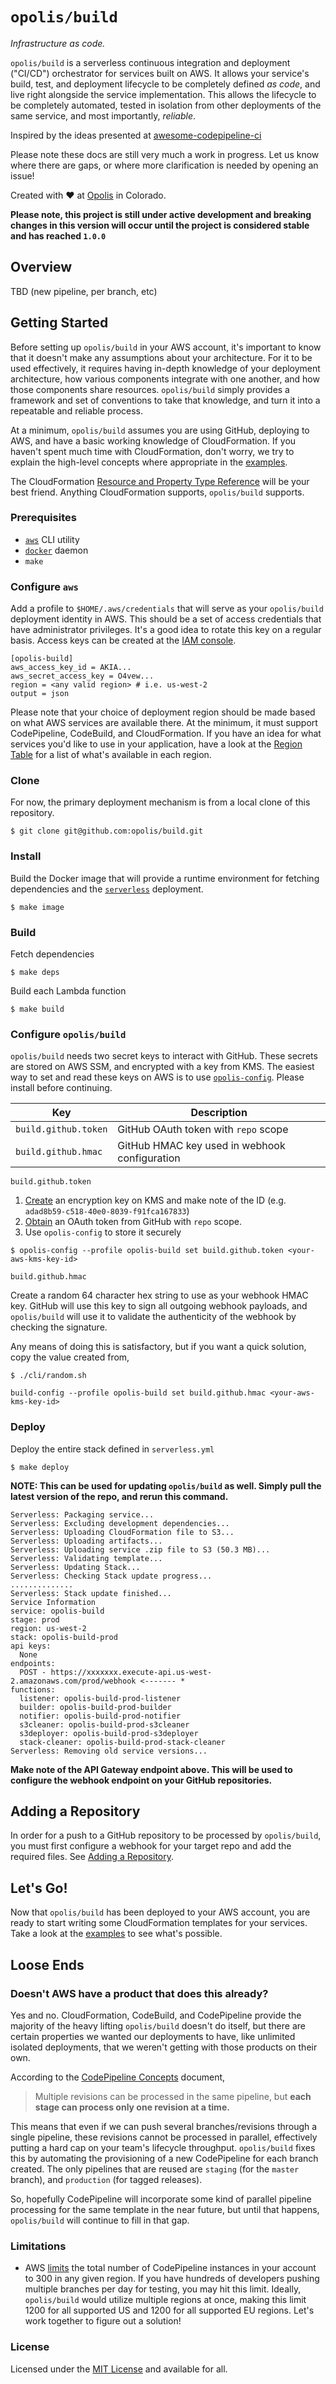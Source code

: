 `opolis/build`
==============

*Infrastructure as code.*

`opolis/build` is a serverless continuous integration and deployment ("CI/CD") orchestrator for services built on AWS.
It allows your service's build, test, and deployment lifecycle to be completely defined *as code*, and live right
alongside the service implementation. This allows the lifecycle to be completely automated, tested in isolation from
other deployments of the same service, and most importantly, *reliable*.

Inspired by the ideas presented at [awesome-codepipeline-ci](https://github.com/nicolai86/awesome-codepipeline-ci)

Please note these docs are still very much a work in progress. Let us know where there are gaps, or where
more clarification is needed by opening an issue!

Created with :heart: at [Opolis](https://opolis.co) in Colorado.

**Please note, this project is still under active development and breaking changes in this version will occur
until the project is considered stable and has reached `1.0.0`**

## Overview

TBD (new pipeline, per branch, etc)

## Getting Started

Before setting up `opolis/build` in your AWS account, it's important to know that it doesn't make any assumptions about
your architecture. For it to be used effectively, it requires having in-depth knowledge of your deployment architecture, how
various components integrate with one another, and how those components share resources. `opolis/build` simply provides a
framework and set of conventions to take that knowledge, and turn it into a repeatable and reliable process.

At a minimum, `opolis/build` assumes you are using GitHub, deploying to AWS, and have a basic working knowledge of CloudFormation.
If you haven't spent much time with CloudFormation, don't worry, we try to explain the high-level concepts where
appropriate in the [examples](./docs/examples.md).

The CloudFormation [Resource and Property Type Reference](https://docs.aws.amazon.com/AWSCloudFormation/latest/UserGuide/aws-template-resource-type-ref.html)
will be your best friend. Anything CloudFormation supports, `opolis/build` supports.

### Prerequisites

* [`aws`](https://aws.amazon.com/cli/) CLI utility
* [`docker`](https://docs.docker.com/install/) daemon
* `make`

### Configure `aws`

Add a profile to `$HOME/.aws/credentials` that will serve as your `opolis/build` deployment identity in AWS. This should
be a set of access credentials that have administrator privileges. It's a good idea to rotate this key on
a regular basis. Access keys can be created at the [IAM console](https://console.aws.amazon.com/iam/home?#/users).

```
[opolis-build]
aws_access_key_id = AKIA...
aws_secret_access_key = O4vew...
region = <any valid region> # i.e. us-west-2
output = json
```

Please note that your choice of deployment region should be made based on what AWS services are available there.
At the minimum, it must support CodePipeline, CodeBuild, and CloudFormation. If you have an idea for what services
you'd like to use in your application, have a look at the [Region Table](https://aws.amazon.com/about-aws/global-infrastructure/regional-product-services/)
for a list of what's available in each region.

### Clone

For now, the primary deployment mechanism is from a local clone of this repository.

`$ git clone git@github.com:opolis/build.git`

### Install

Build the Docker image that will provide a runtime environment for fetching dependencies and the
[`serverless`](https://serverless.com/) deployment.

`$ make image`

### Build

Fetch dependencies

`$ make deps`

Build each Lambda function

`$ make build`

### Configure `opolis/build`

`opolis/build` needs two secret keys to interact with GitHub. These secrets are stored on AWS SSM,
and encrypted with a key from KMS. The easiest way to set and read these keys on AWS
is to use [`opolis-config`](./cli/config/). Please install before continuing.

|Key|Description|
|---|-----------|
|`build.github.token`|GitHub OAuth token with `repo` scope|
|`build.github.hmac`|GitHub HMAC key used in webhook configuration|

`build.github.token`

1. [Create](https://console.aws.amazon.com/kms/home?region=us-west-2#/kms/keys/create) an encryption key on KMS
and make note of the ID (e.g. `adad8b59-c518-40e0-8039-f91fca167833`)
2. [Obtain](https://github.com/settings/tokens/new) an OAuth token from GitHub with `repo` scope.
3. Use `opolis-config` to store it securely

```
$ opolis-config --profile opolis-build set build.github.token <your-aws-kms-key-id>
```

`build.github.hmac`

Create a random 64 character hex string to use as your webhook HMAC key. GitHub
will use this key to sign all outgoing webhook payloads, and `opolis/build` will use it
to validate the authenticity of the webhook by checking the signature.

Any means of doing this is satisfactory, but if you want a quick solution, copy the value
created from,

```
$ ./cli/random.sh
```

```
build-config --profile opolis-build set build.github.hmac <your-aws-kms-key-id>
```

### Deploy

Deploy the entire stack defined in `serverless.yml`

`$ make deploy`

**NOTE: This can be used for updating `opolis/build` as well. Simply pull the latest version of the repo, and rerun this command.**

```
Serverless: Packaging service...
Serverless: Excluding development dependencies...
Serverless: Uploading CloudFormation file to S3...
Serverless: Uploading artifacts...
Serverless: Uploading service .zip file to S3 (50.3 MB)...
Serverless: Validating template...
Serverless: Updating Stack...
Serverless: Checking Stack update progress...
..............
Serverless: Stack update finished...
Service Information
service: opolis-build
stage: prod
region: us-west-2
stack: opolis-build-prod
api keys:
  None
endpoints:
  POST - https://xxxxxxx.execute-api.us-west-2.amazonaws.com/prod/webhook <------- *
functions:
  listener: opolis-build-prod-listener
  builder: opolis-build-prod-builder
  notifier: opolis-build-prod-notifier
  s3cleaner: opolis-build-prod-s3cleaner
  s3deployer: opolis-build-prod-s3deployer
  stack-cleaner: opolis-build-prod-stack-cleaner
Serverless: Removing old service versions...
```

**Make note of the API Gateway endpoint above. This will be used to configure the webhook
endpoint on your GitHub repositories.**

## Adding a Repository

In order for a push to a GitHub repository to be processed by `opolis/build`, you must first
configure a webhook for your target repo and add the required files.
See [Adding a Repository](./docs/adding-a-repo.md).

## Let's Go!

Now that `opolis/build` has been deployed to your AWS account, you are ready to start writing some CloudFormation
templates for your services. Take a look at the [examples](./docs/examples.md) to see what's possible.

## Loose Ends

### Doesn't AWS have a product that does this already?

Yes and no. CloudFormation, CodeBuild, and CodePipeline provide the majority of the heavy lifting `opolis/build`
doesn't do itself, but there are certain properties we wanted our deployments to have, like unlimited isolated
deployments, that we weren't getting with those products on their own.

According to the [CodePipeline Concepts](https://docs.aws.amazon.com/codepipeline/latest/userguide/concepts.html) document,

> Multiple revisions can be processed in the same pipeline, but **each stage can process only one revision at a time.**

This means that even if we can push several branches/revisions through a single pipeline, these revisions
cannot be processed in parallel, effectively putting a hard cap on your team's lifecycle throughput. `opolis/build` fixes this
by automating the provisioning of a new CodePipeline for each branch created. The only pipelines that are reused
are `staging` (for the `master` branch), and `production` (for tagged releases).

So, hopefully CodePipeline will incorporate some kind of parallel pipeline processing for the same template
in the near future, but until that happens, `opolis/build` will continue to fill in that gap.

### Limitations

* AWS [limits](https://docs.aws.amazon.com/codepipeline/latest/userguide/limits.html) the total number of CodePipeline
instances in your account to 300 in any given region. If you have hundreds of developers pushing multiple branches per day for testing,
you may hit this limit. Ideally, `opolis/build` would utilize multiple regions at once, making this limit 1200 for all supported US
and 1200 for all supported EU regions. Let's work together to figure out a solution!

### License

Licensed under the [MIT License](./LICENSE) and available for all.

